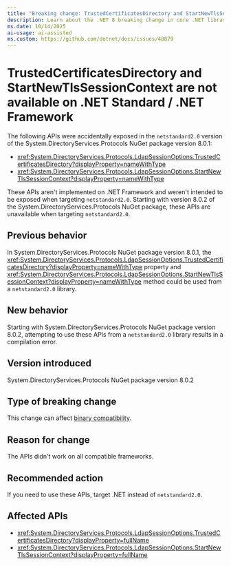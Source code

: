 ```yaml
---
title: "Breaking change: TrustedCertificatesDirectory and StartNewTlsSessionContext are not available on .NET Standard / .NET Framework"
description: Learn about the .NET 8 breaking change in core .NET libraries where TrustedCertificatesDirectory and StartNewTlsSessionContext are not available when targeting .NET Standard 2.0.
ms.date: 10/14/2025
ai-usage: ai-assisted
ms.custom: https://github.com/dotnet/docs/issues/48879
---
```

# TrustedCertificatesDirectory and StartNewTlsSessionContext are not available on .NET Standard / .NET Framework

The following APIs were accidentally exposed in the `netstandard2.0` version of the System.DirectoryServices.Protocols NuGet package version 8.0.1:

- <xref:System.DirectoryServices.Protocols.LdapSessionOptions.TrustedCertificatesDirectory?displayProperty=nameWithType>
- <xref:System.DirectoryServices.Protocols.LdapSessionOptions.StartNewTlsSessionContext?displayProperty=nameWithType>

These APIs aren't implemented on .NET Framework and weren't intended to be exposed when targeting `netstandard2.0`. Starting with version 8.0.2 of the System.DirectoryServices.Protocols NuGet package, these APIs are unavailable when targeting `netstandard2.0`.

## Previous behavior

In System.DirectoryServices.Protocols NuGet package version 8.0.1, the <xref:System.DirectoryServices.Protocols.LdapSessionOptions.TrustedCertificatesDirectory?displayProperty=nameWithType> property and <xref:System.DirectoryServices.Protocols.LdapSessionOptions.StartNewTlsSessionContext?displayProperty=nameWithType> method could be used from a `netstandard2.0` library.

## New behavior

Starting with System.DirectoryServices.Protocols NuGet package version 8.0.2, attempting to use these APIs from a `netstandard2.0` library results in a compilation error.

## Version introduced

System.DirectoryServices.Protocols NuGet package version 8.0.2

## Type of breaking change

This change can affect [binary compatibility](../../categories.md#binary-incompatible).

## Reason for change

The APIs didn't work on all compatible frameworks.

## Recommended action

If you need to use these APIs, target .NET instead of `netstandard2.0`.

## Affected APIs

- <xref:System.DirectoryServices.Protocols.LdapSessionOptions.TrustedCertificatesDirectory?displayProperty=fullName>
- <xref:System.DirectoryServices.Protocols.LdapSessionOptions.StartNewTlsSessionContext?displayProperty=fullName>
